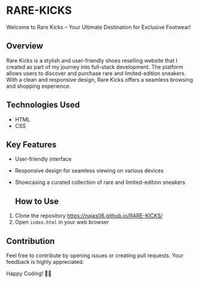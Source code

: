 # RARE-KICKS
Welcome to Rare Kicks – Your Ultimate Destination for Exclusive Footwear!

## Overview
Rare Kicks is a stylish and user-friendly shoes reselling website that I created as part of my journey into full-stack development. The platform allows users to discover and purchase rare and limited-edition sneakers. With a clean and responsive design, Rare Kicks offers a seamless browsing and shopping experience.

## Technologies Used
- HTML
- CSS

## Key Features
- User-friendly interface
- Responsive design for seamless viewing on various devices
- Showcasing a curated collection of rare and limited-edition sneakers

  ## How to Use
1. Clone the repository
   https://najas06.github.io/RARE-KICKS/
2. Open `index.html` in your web browser

## Contribution
Feel free to contribute by opening issues or creating pull requests. Your feedback is highly appreciated.

Happy Coding! 👟✨
